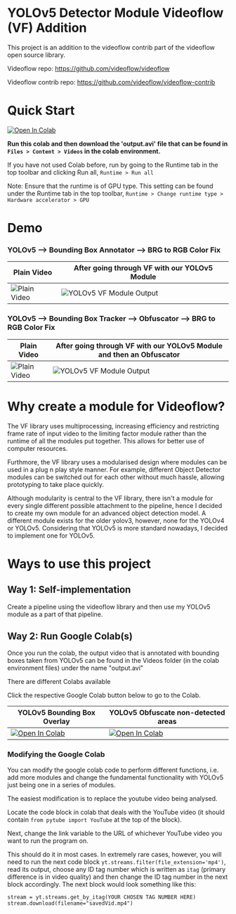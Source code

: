 # YOLOv5 Detector Module Videoflow (VF) Addition

This project is an addition to the videoflow contrib part of the videoflow open source library.

Videoflow repo: https://github.com/videoflow/videoflow

Videoflow contrib repo: https://github.com/videoflow/videoflow-contrib

# Quick Start

[![Open In Colab](https://colab.research.google.com/assets/colab-badge.svg)](https://colab.research.google.com/drive/1kQkmGxvOz4QbjsPtZeJLDS9A_z6lb6KL)

__Run this colab and then download the 'output.avi' file that can be found in `Files > Content > Videos` in the colab environment.__

If you have not used Colab before, run by going to the Runtime tab in the top toolbar and clicking Run all, `Runtime > Run all`

Note: Ensure that the runtime is of GPU type. This setting can be found under the Runtime tab in the top toolbar, `Runtime > Change runtime type > Hardware accelerator > GPU`


# Demo

### YOLOv5 --> Bounding Box Annotator --> BRG to RGB Color Fix

| Plain Video | After going through VF with our YOLOv5 Module |
|------------------------------------------------------------------------|-------------------------------------------------------------------------|
|![Plain Video](https://i.postimg.cc/VNpwg1DN/plain-Video.gif) | ![YOLOv5 VF Module Output](https://i.postimg.cc/bvStvy50/secondgif.gif) |

### YOLOv5 --> Bounding Box Tracker --> Obfuscator --> BRG to RGB Color Fix

| Plain Video | After going through VF with our YOLOv5 Module and then an Obfuscator |
|------------------------------------------------------------------------|-------------------------------------------------------------------------|
|![Plain Video](https://i.postimg.cc/h4y9D5y0/plain-Video2.gif) | ![YOLOv5 VF Module Output](https://i.postimg.cc/BndpqVvz/Obfuscator-Output.gif) |

# Why create a module for Videoflow?
The VF library uses multiprocessing, increasing efficiency and restricting frame rate of input video to the limiting factor module rather than the runtime of all the modules put together. This allows for better use of computer resources. 

Furthmore, the VF library uses a modularised design where modules can be used in a plug n play style manner. For example, different Object Detector modules can be switched out for each other without much hassle, allowing prototyping to take place quickly.

Although modularity is central to the VF library, there isn't a module for every single different possible attachment to the pipeline, hence I decided to create my own module for an advanced object detection model. A different module exists for the older yolov3, however, none for the YOLOv4 or YOLOv5. Considering that YOLOv5 is more standard nowadays, I decided to implement one for YOLOv5.

# Ways to use this project

## Way 1: Self-implementation
Create a pipeline using the videoflow library and then use my YOLOv5 module as a part of that pipeline.

## Way 2: Run Google Colab(s)

Once you run the colab, the output video that is annotated with bounding boxes taken from YOLOv5 can be found in the Videos folder (in the colab environment files) under the name "output.avi"

There are different Colabs available

Click the respective Google Colab button below to go to the Colab.

| YOLOv5 Bounding Box Overlay | YOLOv5 Obfuscate non-detected areas |
|--|--|
| [![Open In Colab](https://colab.research.google.com/assets/colab-badge.svg)](https://colab.research.google.com/drive/1kQkmGxvOz4QbjsPtZeJLDS9A_z6lb6KL) | [![Open In Colab](https://colab.research.google.com/assets/colab-badge.svg)](https://colab.research.google.com/drive/1LeIbwzym1RgrCkxbVQtAUu5Q3px7AUti?usp=sharing) | 

### Modifying the Google Colab
You can modify the google colab code to perform different functions, i.e. add more modules and change the fundamental functionality with YOLOv5 just being one in a series of modules.

The easiest modification is to replace the youtube video being analysed.

Locate the code block in colab that deals with the YouTube video (it should contain `from pytube import YouTube` at the top of the block).

Next, change the link variable to the URL of whichever YouTube video you want to run the program on.

This should do it in most cases. In extremely rare cases, however, you will need to run the next code block `yt.streams.filter(file_extension='mp4')`, read its output, choose any ID tag number which is written as `itag` (primary difference is in video quality) and then change the ID tag number in the next block accordingly. The next block would look something like this:

```
stream = yt.streams.get_by_itag(YOUR CHOSEN TAG NUMBER HERE)
stream.download(filename="savedVid.mp4")
```
